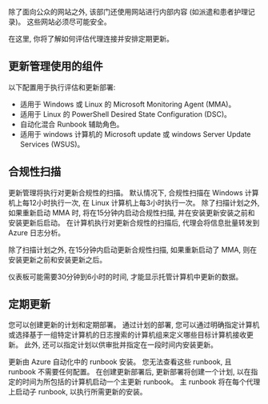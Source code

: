 除了面向公众的网站之外, 该部门还使用网站进行内部内容 (如派遣和患者护理记录)。 这些网站必须尽可能安全。

在这里, 你将了解如何评估代理连接并安排定期更新。

## <a name="components-used-by-update-management"></a>更新管理使用的组件

以下配置用于执行评估和更新部署:

- 适用于 Windows 或 Linux 的 Microsoft Monitoring Agent (MMA)。
- 适用于 Linux 的 PowerShell Desired State Configuration (DSC)。
- 自动化混合 Runbook 辅助角色。
- 适用于 windows 计算机的 Microsoft update 或 windows Server Update Services (WSUS)。

## <a name="compliance-scan"></a>合规性扫描

更新管理将执行对更新合规性的扫描。 默认情况下, 合规性扫描在 Windows 计算机上每12小时执行一次, 在 Linux 计算机上每3小时执行一次。 除了扫描计划之外, 如果重新启动 MMA 时, 将在15分钟内启动合规性扫描, 并在安装更新安装之前和安装更新后启动。 在计算机执行对更新合规性的扫描后, 代理会将信息批量转发到 Azure 日志分析。

除了扫描计划之外, 在15分钟内启动更新合规性扫描, 如果重新启动了 MMA, 则在安装更新之前和安装更新之后。

仪表板可能需要30分钟到6小时的时间, 才能显示托管计算机中更新的数据。

## <a name="recurring-updates"></a>定期更新

您可以创建更新的计划和定期部署。 通过计划的部署, 您可以通过明确指定计算机或选择基于一组特定计算机的日志搜索的计算机组来定义哪些目标计算机接收更新。 此外, 还可以指定计划以供审批并指定在一段时间内安装更新。

更新由 Azure 自动化中的 runbook 安装。 您无法查看这些 runbook, 且 runbook 不需要任何配置。 在创建更新部署后, 更新部署将创建一个计划, 以在指定的时间为所包括的计算机启动一个主更新 runbook。 主 runbook 将在每个代理上启动子 runbook, 以执行所需更新的安装。
